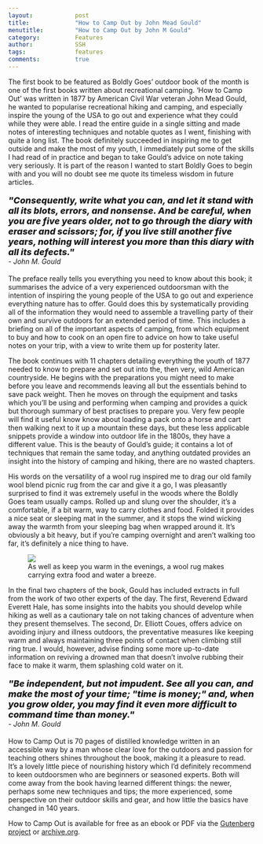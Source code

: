 ```yaml
---
layout:            post
title:             "How to Camp Out by John Mead Gould"
menutitle:         "How to Camp Out by John M Gould"
category:          Features
author:            SSH
tags:              features  
comments:          true
---
```


The first book to be featured as Boldly Goes’ outdoor book of the month is one of the first books written about recreational camping.  ‘How to Camp Out’ was written in 1877 by American Civil War veteran John Mead Gould, he wanted to popularise recreational hiking and camping, and especially inspire the young of the USA to go out and experience what they could while they were able.  I read the entire guide in a single sitting and made notes of interesting techniques and notable quotes as I went, finishing with quite a long list.  The book definitely succeeded in inspiring me to get outside and make the most of my youth, I immediately put some of the skills I had read of in practice and began to take Gould’s advice on note taking very seriously.  It is part of the reason I wanted to start Boldly Goes to begin with and you will no doubt see me quote its timeless wisdom in future articles.


<p style="font-style: italic; font-weight: 800; font-size: 18px;">
"Consequently, write what you can, and let it stand with all its blots, errors, and nonsense. And be careful, when you are five years older, not to go through the diary with eraser and scissors; for, if you live still another five years, nothing will interest you more than this diary with all its defects."   <br><span style="font-style: italic; font-weight: 400; font-size: 14px;"> - John M. Gould</span>
</p> 

The preface really tells you everything you need to know about this book; it summarises the advice of a very experienced outdoorsman with the intention of inspiring the young people of the USA to go out and experience everything nature has to offer.  Gould does this by systematically providing all of the information they would need to assemble a travelling party of their own and survive outdoors for an extended period of time.  This includes a briefing on all of the important aspects of camping, from  which equipment to buy and how to cook on an open fire  to advice on how to take useful notes on your trip, with a view to write them up for posterity later.

The book continues with 11 chapters detailing everything the youth of 1877 needed to know to prepare and set out into the, then very, wild American countryside.  He begins with the preparations you might need to make before you leave and recommends leaving all but the essentials behind to save pack weight.  Then he moves on through the equipment and tasks which you’ll be using and performing when camping and provides a quick but thorough summary of best practises to prepare you.  Very few people will find it useful know know about loading a pack onto a horse and cart then walking next to it up a mountain these days, but these less applicable snippets provide a window into outdoor life in the 1800s, they have a different value.  This is the beauty of Gould’s guide; it contains a lot of techniques that remain the same today, and anything outdated provides an insight into the history of camping and hiking, there are no wasted chapters.

His words on the versatility of a wool rug inspired me to drag our old family wool blend picnic rug from the car and give it a go, I was pleasantly surprised to find it was extremely useful in the woods where the Boldly Goes team usually camps.  Rolled up and slung over the shoulder, it’s a comfortable, if a bit warm, way to carry clothes and food.  Folded it provides a nice seat or sleeping mat in the summer, and it stops the wind wicking away the warmth from your sleeping bag when wrapped around it.  It’s obviously a bit heavy, but if you’re camping overnight and aren’t walking too far, it’s definitely a nice thing to have.

<figure>
<img src="{{ site.github.url }}/media/img/marchbotm/rug.jpg" />
<figcaption>As well as keep you warm in the evenings, a wool rug makes carrying extra food and water a breeze.</figcaption>
</figure>

In the final two chapters of the book, Gould has included extracts in full from the work of two other experts of the day.  The first, Reverend Edward Everett Hale, has some insights into the habits you should develop while hiking as well as a cautionary tale on not taking chances of adventure when they present themselves.  The second, Dr. Elliott Coues, offers advice on avoiding injury and illness outdoors, the preventative measures like keeping warm and always maintaining three points of contact when climbing still ring true.  I would, however, advise finding some more up-to-date information on reviving a drowned man that doesn’t involve rubbing their face to make it warm, them splashing cold water on it.

<p style="font-style: italic; font-weight: 800; font-size: 18px;"> "Be independent, but not impudent. See all you can, and make the most of your time; "time is money;" and, when you grow older, you may find it even more difficult to command time than money." <br><span style="font-style: italic; font-weight: 400; font-size: 14px;"> - John M. Gould</span>
</p> 

How to Camp Out is 70 pages of distilled knowledge written in an accessible way by a man whose clear love for the outdoors and passion for teaching others shines throughout the book, making it a pleasure to read.  It’s a lovely little piece of nourishing history which I’d definitely recommend to keen outdoorsmen who are beginners or seasoned experts.  Both will come away from the book having learned different things: the newer, perhaps some new techniques and tips; the more experienced, some perspective on their outdoor skills and gear, and how little the basics have changed in 140 years. 

How to Camp Out is available for free as an ebook or PDF via the [Gutenberg project](http://archive.org/stream/howtocampout17575gut/17575.txt) or [archive.org](http://www.gutenberg.org/files/17575/17575-h/17575-h.htm).